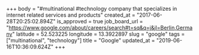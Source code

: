 +++
body = "#multinational #technology company that specializes in internet related services and products"
created_at = "2017-06-28T20:25:02.894Z"
is_approved = true
job_board_url = "https://www.google.com/about/careers/search#t=sq&q=j&jl=Berlin,Germany"
latitude = 52.523225
longitude = 13.3922897
slug = "google"
tags = ["multinational", "technology"]
title = "Google"
updated_at = "2019-06-16T10:36:09.624Z"
+++
